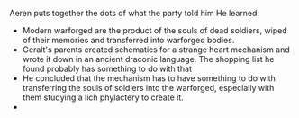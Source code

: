 Aeren puts together the dots of what the party told him
He learned:
- Modern warforged are the product of the souls of dead soldiers, wiped of their memories and transferred into warforged bodies.
- Geralt's parents created schematics for a strange heart mechanism and wrote it down in an ancient draconic language. The shopping list he found probably has something to do with that
- He concluded that the mechanism has to have something to do with transferring the souls of soldiers into the warforged, especially with them studying a lich phylactery to create it.
- 